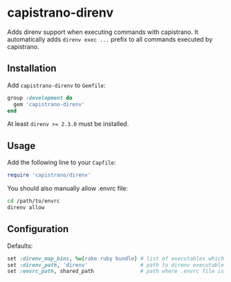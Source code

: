 # capistrano-direnv

Adds direnv support when executing commands with capistrano. It automatically adds
`direnv exec ...` prefix to all commands executed by capistrano.

## Installation

Add `capistrano-direnv` to `Gemfile`:

```ruby
group :development do
  gem 'capistrano-direnv'
end
```

At least `direnv >= 2.3.0` must be installed. 

## Usage

Add the following line to your `Capfile`:

```ruby
require 'capistrano/direnv'
```

You should also manually allow .envrc file:

```bash
cd /path/to/envrc
direnv allow
```

## Configuration

Defaults:

```ruby
set :direnv_map_bins, %w{rake ruby bundle} # list of executables which should be preceded with direnv prefix
set :direnv_path, 'direnv'                 # path to direnv executable
set :envrc_path, shared_path               # path where .envrc file is stored
```
